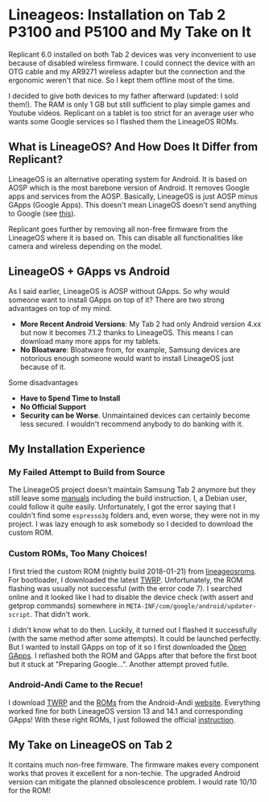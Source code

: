 # Lineageos: Installation on Tab 2 P3100 and P5100 and My Take on It

Replicant 6.0 installed on both Tab 2 devices was very inconvenient to use because of disabled wireless firmware. I could connect the device with an OTG cable and my AR9271 wireless adapter but the connection and the ergonomic weren't that nice. So I kept them offline most of the time.

I decided to give both devices to my father afterward (updated: I sold them!). The RAM is only 1 GB but still sufficient to play simple games and Youtube videos. Replicant on a tablet is too strict for an average user who wants some Google services so I flashed them the LineageOS ROMs.

## What is LineageOS? And How Does It Differ from Replicant?

LineageOS is an alternative operating system for Android. It is based on AOSP which is the most barebone version of Android. It removes Google apps and services from the AOSP. Basically, LineageOS is just AOSP minus GApps (Google Apps). This doesn't mean LinageOS doesn't send anything to Google (see [this](https://lwn.net/Articles/872639/)).

Replicant goes further by removing all non-free firmware from the LineageOS where it is based on. This can disable all functionalities like camera and wireless depending on the model.

## LineageOS + GApps vs Android

As I said earlier, LineageOS is AOSP without GApps. So why would someone want to install GApps on top of it? There are two strong advantages on top of my mind.

- **More Recent Android Versions**: My Tab 2 had only Android version 4.xx but now it becomes 7.1.2 thanks to LineageOS. This means I can download many more apps for my tablets.
- **No Bloatware**: Bloatware from, for example, Samsung devices are notorious enough someone would want to install LineageOS just because of it.

Some disadvantages

- **Have to Spend Time to Install**
- **No Official Support**
- **Security can be Worse**. Unmaintained devices can certainly become less secured. I wouldn't recommend anybody to do banking with it.

## My Installation Experience

### My Failed Attempt to Build from Source

The LineageOS project doesn't maintain Samsung Tab 2 anymore but they still leave some [manuals](https://wiki!lineageos.org/devices/espresso3g) including the build instruction. I, a Debian user, could follow it quite easily. Unfortunately, I got the error saying that I couldn't find some `espresso3g` folders and, even worse, they were not in my project. I was lazy enough to ask somebody so I decided to download the custom ROM.

### Custom ROMs, Too Many Choices!

I first tried the custom ROM (nightly build 2018-01-21) from [lineageosroms](https://lineageosroms.com/espresso3g/). For bootloader, I downloaded the latest [TWRP](https://dl.twrp.me/espresso3g/). Unfortunately, the ROM flashing was usually not successful (with the error code 7). I searched online and it looked like I had to disable the device check (with assert and getprop commands) somewhere in `META-INF/com/google/android/updater-script`. That didn't work.

I didn't know what to do then. Luckily, it turned out I flashed it successfully (with the same method after some attempts). It could be launched perfectly. But I wanted to install GApps on top of it so I first downloaded the [Open GApps](https://opengapps.org/). I reflashed both the ROM and GApps after that before the first boot but it stuck at "Preparing Google...". Another attempt proved futile.

### Android-Andi Came to the Recue!

I download [TWRP](http://andi34.github.io/recoveries_tab2.html) and the [ROMs](https://andi34.github.io/roms_tab2_aosp.html) from the Android-Andi [website](https://andi34.github.io/). Everything worked fine for both LineageOS version 13 and 14.1 and corresponding GApps! With these right ROMs, I just followed the official [instruction](https://wiki.lineageos.org/devices/espresso3g/install).

## My Take on LineageOS on Tab 2

It contains much non-free firmware. The firmware makes every component works that proves it excellent for a non-techie. The upgraded Android version can mitigate the planned obsolescence problem. I would rate 10/10 for the ROM!
